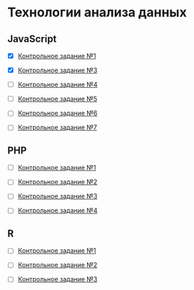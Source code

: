# Технологии анализа данныx
## JavaScript
- [x] [Контрольное задание №1](https://github.com/philippsemenov/-Data-analysis-technologies/blob/main/js1.md)

- [x] [Контрольное задание №3](https://github.com/philippsemenov/-Data-analysis-technologies/blob/main/js3.md)

- [ ] [Контрольное задание №4](https://github.com/philippsemenov/-Data-analysis-technologies/blob/main/js4.md)

- [ ] [Контрольное задание №5]()

- [ ] [Контрольное задание №6]()

- [ ] [Контрольное задание №7]()
## PHP
- [ ] [Контрольное задание №1]()

- [ ] [Контрольное задание №2]()

- [ ] [Контрольное задание №3]()

- [ ] [Контрольное задание №4]()
## R
- [ ] [Контрольное задание №1]()

- [ ] [Контрольное задание №2]()

- [ ] [Контрольное задание №3]()
